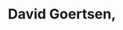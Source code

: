 ---
layout: member
weight: 200
title: David Goertsen,
img: 
program: Chief engineer & project manager, Metabolik Technologies Inc.
degrees :  B. A. Sc. in Chemical & Biological Engineering, University of British Columbia
year_start: 2017
year_end:
status: grad
description: Development of a microbial bioremediation platform to reduce chronic and acute toxicity in oil sands tailing ponds
about_me: “I am a synthetic biology enthusiast and plan to pursue a Ph.D. in the subject.”
email: davidgoertsen@gmail.com
linkedin: https://ca.linkedin.com/in/davidgoertsen
homepage: https://apsc.ubc.ca/spotlight/david-goertsen
---